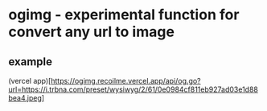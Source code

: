 # ogimg - experimental function for convert any url to image

## example

(vercel app)[https://ogimg.recoilme.vercel.app/api/og.go?url=https://i.trbna.com/preset/wysiwyg/2/61/0e0984cf811eb927ad03e1d88bea4.jpeg]